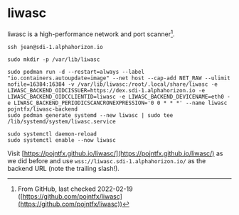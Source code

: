 # liwasc

liwasc is a high-performance network and port scanner[^note].

```shell
ssh jean@sdi-1.alphahorizon.io

sudo mkdir -p /var/lib/liwasc

sudo podman run -d --restart=always --label "io.containers.autoupdate=image" --net host --cap-add NET_RAW --ulimit nofile=16384:16384 -v /var/lib/liwasc:/root/.local/share/liwasc -e LIWASC_BACKEND_OIDCISSUER=https://dex.sdi-1.alphahorizon.io -e LIWASC_BACKEND_OIDCCLIENTID=liwasc -e LIWASC_BACKEND_DEVICENAME=eth0 -e LIWASC_BACKEND_PERIODICSCANCRONEXPRESSION='0 0 * * *' --name liwasc pojntfx/liwasc-backend
sudo podman generate systemd --new liwasc | sudo tee /lib/systemd/system/liwasc.service

sudo systemctl daemon-reload
sudo systemctl enable --now liwasc
```

Visit [https://pojntfx.github.io/liwasc/](https://pojntfx.github.io/liwasc/) as we did before and use `wss://liwasc.sdi-1.alphahorizon.io/` as the backend URL (note the trailing slash!).

[^note]: From GitHub, last checked 2022-02-19 ([https://github.com/pojntfx/liwasc](https://github.com/pojntfx/liwasc))

